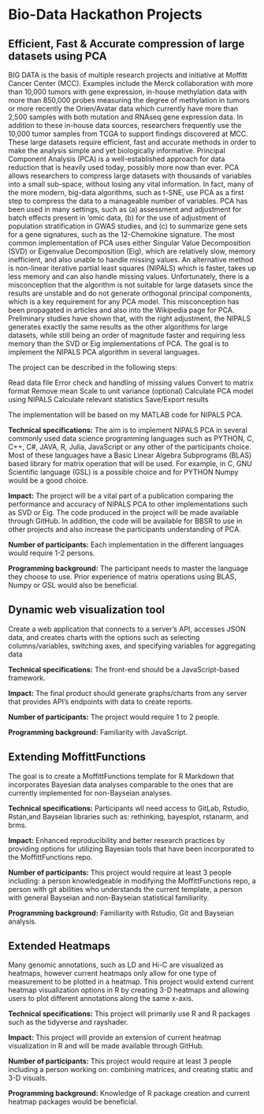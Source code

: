 # Bio-Data Hackathon Projects 

## Efficient, Fast & Accurate compression of large datasets using PCA

BIG DATA is the basis of multiple research projects and initiative at Moffitt Cancer Center (MCC). Examples include the Merck collaboration with more than 10,000 tumors with gene expression, in-house methylation data with more than 850,000 probes measuring the degree of methylation in tumors or more recently the Orien/Avatar data which currently have more than 2,500 samples with both mutation and RNAseq gene expression data. In addition to these in-house data sources, researchers frequently use the 10,000 tumor samples from TCGA to support findings discovered at MCC. These large datasets require efficient, fast and accurate methods in order to make the analysis simple and yet biologically informative.
Principal Component Analysis (PCA) is a well-established approach for data reduction that is heavily used today, possibly more now than ever. PCA allows researchers to compress large datasets with thousands of variables into a small sub-space, without losing any vital information. In fact, many of the more modern, big-data algorithms, such as t-SNE, use PCA as a first step to compress the data to a manageable number of variables. PCA has been used in many settings, such as (a) assessment and adjustment for batch effects present in ‘omic data, (b) for the use of adjustment of population stratification in GWAS studies, and (c) to summarize gene sets for a gene signatures, such as the 12-Chemokine signature.
The most common implementation of PCA uses either Singular Value Decomposition (SVD) or Eigenvalue Decomposition (Eig), which are relatively slow, memory inefficient, and also unable to handle missing values. An alternative method is non-linear iterative partial least squares (NIPALS) which is faster, takes up less memory and can also handle missing values. Unfortunately, there is a misconception that the algorithm is not suitable for large datasets since the results are unstable and do not generate orthogonal principal components, which is a key requirement for any PCA model. This misconception has been propagated in articles and also into the Wikipedia page for PCA.
Preliminary studies have shown that, with the right adjustment, the NIPALS generates exactly the same results as the other algorithms for large datasets, while still being an order of magnitude faster and requiring less memory than the SVD or Eig implementations of PCA. The goal is to implement the NIPALS PCA algorithm in several languages.
 
The project can be described in the following steps:
 
Read data file
Error check and handling of missing values
Convert to matrix format
Remove mean
Scale to unit variance (optional)
Calculate PCA model using NIPALS
Calculate relevant statistics
Save/Export results
 
The implementation will be based on my MATLAB code for NIPALS PCA.

**Technical specifications:**  The aim is to implement NIPALS PCA in several commonly used data science programming languages such as PYTHON, C, C++, C#, JAVA, R, Julia, JavaScript or any other of the participants choice. Most of these languages have a Basic Linear Algebra Subprograms (BLAS) based library for matrix operation that will be used. For example, in C, GNU Scientific language (GSL) is a possible choice and for PYTHON Numpy would be a good choice.

**Impact:** The project will be a vital part of a publication comparing the performance and accuracy of NIPALS PCA to other implementations such as SVD or Eig. The code produced in the project will be made available through GitHub. In addition, the code will be available for BBSR to use in other projects and also increase the participants understanding of PCA.

**Number of participants:** Each implementation in the different languages would require 1-2 persons.

**Programming background:** The participant needs to master the language they choose to use. Prior experience of matrix operations using BLAS, Numpy or GSL would also be beneficial.

## Dynamic web visualization tool

Create a web application that connects to a server’s API, accesses JSON data, and creates charts with the options such as selecting columns/variables, switching axes, and specifying variables for aggregating data

**Technical specifications:** The front-end should be a JavaScript-based framework. 

**Impact:** The final product should generate graphs/charts from any server that provides API’s endpoints with data to create reports.

**Number of participants:** The project would require 1 to 2 people.

**Programming background:** Familiarity with JavaScript. 

## Extending MoffittFunctions

The goal is to create a MoffittFunctions template for R Markdown that incorporates Bayesian data analyses comparable to the ones that are currently implemented for non-Bayseian analyses. 

**Technical specifications:** Participants wll need access to GitLab, Rstudio, Rstan,and Bayseian libraries such as: rethinking, bayesplot, rstanarm, and brms. 

**Impact:** Enhanced reproducibility and better research practices by providing options for utilizing Bayesian tools that have been incorporated to the MoffittFunctions repo.

**Number of participants:** This project would require at least 3 people including: a person knowledgeable in modifying the MoffittFunctions repo, a person with git abilities who understands the current template, a person with general Bayseian and non-Bayseian statistical familiarity. 

**Programming background:** Familiarity with Rstudio, Git and Bayseian analysis.

## Extended Heatmaps

Many genomic annotations, such as LD and Hi-C are visualized as heatmaps, however current heatmaps only allow for one type of measurement to be plotted in a heatmap. This project would extend current heatmap visualization options in R by creating 3-D heatmaps and allowing users to plot different annotations along the same x-axis. 

**Technical specifications:** This project will primarily use R and R packages such as the tidyverse and rayshader. 

**Impact:** This project will provide an extension of current heatmap visualization in R and will be made available through GitHub. 

**Number of participants:** This project would require at least 3 people including a person working on: combining matrices, and creating static and 3-D visuals. 

**Programming background:** Knowledge of R package creation and current heatmap packages would be beneficial. 